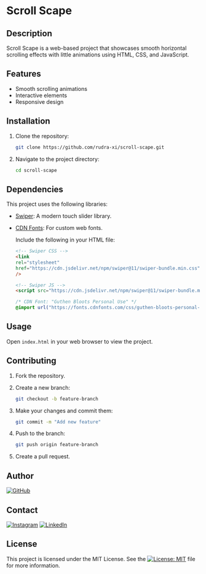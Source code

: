# Scroll Scape

## Description

Scroll Scape is a web-based project that showcases smooth horizontal scrolling effects with little animations using HTML, CSS, and JavaScript.

## Features

- Smooth scrolling animations
- Interactive elements
- Responsive design

## Installation

1. Clone the repository:

     ```bash
     git clone https://github.com/rudra-xi/scroll-scape.git
     ```

2. Navigate to the project directory:

     ```bash
     cd scroll-scape
     ```

## Dependencies

This project uses the following libraries:

- [Swiper](https://swiperjs.com/): A modern touch slider library.
- [CDN Fonts](https://www.cdnfonts.com/): For custom web fonts.

     Include the following in your HTML file:

     ```html
     <!-- Swiper CSS -->
     <link
     rel="stylesheet"
     href="https://cdn.jsdelivr.net/npm/swiper@11/swiper-bundle.min.css"
     />

     <!-- Swiper JS -->
     <script src="https://cdn.jsdelivr.net/npm/swiper@11/swiper-bundle.min.js"></script>
     ```

     ```css
     /* CDN Font: "Guthen Bloots Personal Use" */
     @import url("https://fonts.cdnfonts.com/css/guthen-bloots-personal-use");
     ```

## Usage

Open `index.html` in your web browser to view the project.

## Contributing

1. Fork the repository.
2. Create a new branch:

     ```bash
     git checkout -b feature-branch
     ```

3. Make your changes and commit them:

     ```bash
     git commit -m "Add new feature"
     ```

4. Push to the branch:

     ```bash
     git push origin feature-branch
     ```

5. Create a pull request.

## Author

[![GitHub](https://img.shields.io/badge/GitHub_RudraXi-%23121011.svg?logo=github&logoColor=white)](https://github.com/rudra-xi)

## Contact

[![Instagram](https://img.shields.io/badge/Instagram_%40rudra.Xii-%23E4405F.svg?logo=Instagram&logoColor=white)](https://www.instagram.com/rudra.xii/)
[![LinkedIn](https://custom-icon-badges.demolab.com/badge/LinkedIn_Goutam-0A66C2?logo=linkedin-white&logoColor=fff)](https://www.linkedin.com/in/goutam-rudraxi)

## License

This project is licensed under the MIT License. See the [![License: MIT](https://img.shields.io/badge/License_MIT-orange.svg)](/LICENSE) file for more information.
